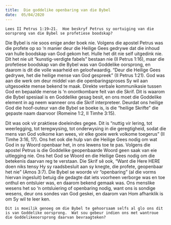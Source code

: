 ```yaml
---
title:  Die goddelike openbaring van die Bybel
date:  05/04/2020
---
```


`Lees II Petrus 1:19–21.  Hoe beskryf Petrus sy oortuiging van die oorsprong van die Bybel se profetiese boodskap?`

Die Bybel is nie soos enige ander boek nie.  Volgens die apostel Petrus was die profete op so ‘n manier deur die Heilige Gees gedrywe dat die inhoud van hulle boodskap van God gekom het.  Hulle het dit nie self uitgedink nie.  Dit het nie uit “kunstig-verdigte fabels” bestaan nie (II Petrus 1:16), maar die profetiese boodskap van die Bybel was van Goddelike oorsprong, en daarom is dit die volle waarheid en geloofwaardig. “Deur die Heilige Gees gedrywe, het die heilige mense van God gespreek” (II Petrus 1:21). God was aan die werk om deur middel van die openbaringsproses Sy wil aan uitgesoekte mense bekend te maak. Direkte verbale kommunikasie tussen God en bepaalde mense is ‘n onontkombare feit van die Skrif. Dit is waarom die Bybel spesiaal is en Goddelike gesag besit, en ons moet die Goddelike element in ag neem wanneer ons die Skrif interpreteer.  Deurdat ons heilige God die hoof-outeur van die Bybel se boeke is, is die “heilige Skrifte” die gepaste naam daarvoor (Romeine 1:2, II Timhe 3:15).

Dit was ook vir praktiese doeleindes gegee. Dit is “nuttig vir lering, tot weerlegging, tot teregwysing, tot onderwysing in die geregtigheid, sodat die mens van God volkome kan wees, vir elke goeie werk volkome toegerus” (II Timhe 3:16, 17). Ons het ook die hulp van die Heilige Gees nodig om wat God in sy Woord openbaar het, in ons lewens toe te pas. Volgens die apostel Petrus is die Goddelike geopenbaarde Woord geen saak van eie uitlegging nie. Ons het God se Woord en die Heilige Gees nodig om die betekenis daarvan reg te verstaan. Die Skrif sê ook, “Want die Here HERE doen niks tensy Hy sy raadsbesluit aan sy knegte, die profete, geopenbaar het nie” (Amos 3:7). Die Bybel se woorde vir “openbaring” (al die vorms hiervan ingesluit) betuig die gedagte dat iets voorheen verborge was en toe onthul en ontsluier was, en daarom bekend gemaak was.  Ons menslike wesens het so ‘n ontsluiering of openbaring nodig, want ons is sondige wesens, deur ons sondes van God geskei, en daarom van Hom afhanklik is om Sy wil te leer ken.

`Dit is moeilik genoeg om die Bybel te gehoorsaam selfs al glo ons dit is van Goddelike oorsprong.  Wat sou gebeur indien ons met wantroue die Goddelikeoorsprong daarvan bevraagteken?`